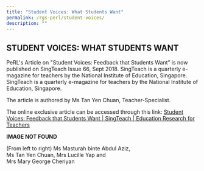 ```yaml
---
title: "Student Voices: What Students Want"
permalink: /rgs-perl/student-voices/
description: ""
---
```

## STUDENT VOICES: WHAT STUDENTS WANT

PeRL's Article on "Student Voices: Feedback that Students Want” is now published on SingTeach Issue 66, Sept 2018. SingTeach is a quarterly e-magazine for teachers by the National Institute of Education, Singapore.<br>
SingTeach is a quarterly e-magazine for teachers by the National Institute of Education, Singapore. 

The article is authored by Ms Tan Yen Chuan, Teacher-Specialist.

The online exclusive article can be accessed through this link: [Student Voices: Feedback that Students Want | SingTeach | Education Research for Teachers](http://singteach.nie.edu.sg/issue66-contributions02/#.W_ZkmcHib4w.wordpress)

**IMAGE NOT FOUND**

(From left to right) Ms Masturah binte Abdul Aziz, <br>
Ms Tan Yen Chuan, Mrs Lucille Yap and <br>
Mrs Mary George Cheriyan